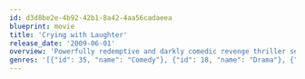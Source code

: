 ```yaml
---
id: d3d8be2e-4b92-42b1-8a42-4aa56cadaeea
blueprint: movie
title: 'Crying with Laughter'
release_date: '2009-06-01'
overview: 'Powerfully redemptive and darkly comedic revenge thriller set in the vicious world of stand-up comedy, starring Stephen McCole and Malcolm Shields.'
genres: '[{"id": 35, "name": "Comedy"}, {"id": 18, "name": "Drama"}, {"id": 53, "name": "Thriller"}]'
---
```

